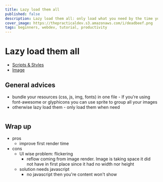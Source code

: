 ```yaml
---
title: Lazy load them all
published: false
description: Lazy load them all: only load what you need by the time you need it
cover_image: https://thepracticaldev.s3.amazonaws.com/i/deadbeef.png
tags: beginners, webdev, tutorial, productivity
---
```

# Lazy load them all
- [Scripts & Styles](script_style)
- [Image](image_lazy_loading)

## General advices
- bundle your resources (css, js, img, fonts) in one file - If you're using font-awesome or glyphicons you can use sprite to group all your images 
- otherwise lazy load them - only load them when need

```js
```

## Wrap up
- pros
  * improve first render time
- cons
  * UI wise problem: flickering
    - reflow coming from image render. Image is taking space it did not have in first place since it had no width nor height
  * solution needs javascript
    - no javascript then you're content won't show
